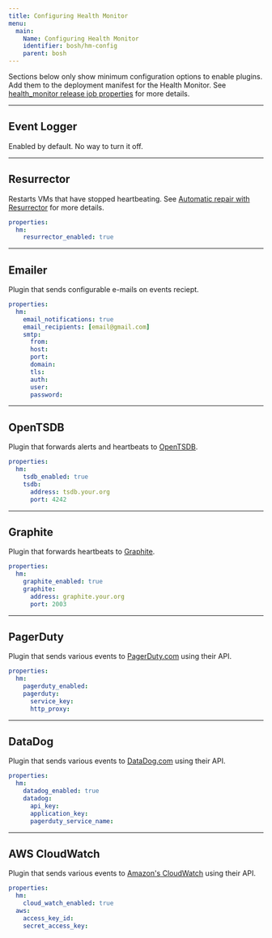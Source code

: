 ```yaml
---
title: Configuring Health Monitor
menu:
  main:
    Name: Configuring Health Monitor
    identifier: bosh/hm-config
    parent: bosh
---
```


Sections below only show minimum configuration options to enable plugins. Add them to the deployment manifest for the Health Monitor. See [health_monitor release job properties](http://bosh.io/jobs/health_monitor?source=github.com/cloudfoundry/bosh) for more details.

---
## <a name="logger"></a> Event Logger

Enabled by default. No way to turn it off.

---
## <a name="resurrector"></a> Resurrector

Restarts VMs that have stopped heartbeating. See [Automatic repair with Resurrector](resurrector.html) for more details.

```yaml
properties:
  hm:
    resurrector_enabled: true
```

---
## <a name="emailer"></a> Emailer

Plugin that sends configurable e-mails on events reciept.

```yaml
properties:
  hm:
    email_notifications: true
    email_recipients: [email@gmail.com]
    smtp:
      from:
      host:
      port:
      domain:
      tls:
      auth:
      user:
      password:
```

---
## <a name="tsdb"></a> OpenTSDB

Plugin that forwards alerts and heartbeats to [OpenTSDB](http://opentsdb.net/).

```yaml
properties:
  hm:
    tsdb_enabled: true
    tsdb:
      address: tsdb.your.org
      port: 4242
```

---
## <a name="graphite"></a> Graphite

Plugin that forwards heartbeats to [Graphite](https://graphite.readthedocs.org/en/latest/).

```yaml
properties:
  hm:
    graphite_enabled: true
    graphite:
      address: graphite.your.org
      port: 2003
```

---
## <a name="pagerduty"></a> PagerDuty

Plugin that sends various events to [PagerDuty.com](http://pagerduty.com) using their API.

```yaml
properties:
  hm:
    pagerduty_enabled:
    pagerduty:
      service_key:
      http_proxy:
```

---
## <a name="datadog"></a> DataDog

Plugin that sends various events to [DataDog.com](http://datadoghq.com) using their API.

```yaml
properties:
  hm:
    datadog_enabled: true
    datadog:
      api_key:
      application_key:
      pagerduty_service_name:
```

---
## <a name="cloudwatch"></a> AWS CloudWatch

Plugin that sends various events to [Amazon's CloudWatch](http://aws.amazon.com/cloudwatch/) using their API.

```yaml
properties:
  hm:
    cloud_watch_enabled: true
  aws:
    access_key_id:
    secret_access_key:
```
